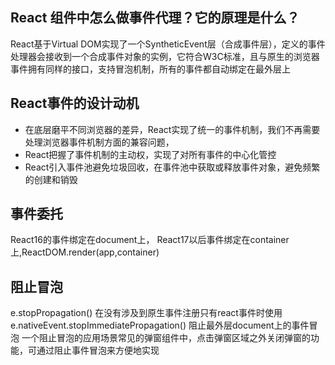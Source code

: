 ## React 组件中怎么做事件代理？它的原理是什么？

React基于Virtual DOM实现了一个SyntheticEvent层（合成事件层），定义的事件处理器会接收到一个合成事件对象的实例，它符合W3C标准，且与原生的浏览器事件拥有同样的接口，支持冒泡机制，所有的事件都自动绑定在最外层上
## React事件的设计动机
- 在底层磨平不同浏览器的差异，React实现了统一的事件机制，我们不再需要处理浏览器事件机制方面的兼容问题，
- React把握了事件机制的主动权，实现了对所有事件的中心化管控
- React引入事件池避免垃圾回收，在事件池中获取或释放事件对象，避免频繁的创建和销毁
## 事件委托

React16的事件绑定在document上， React17以后事件绑定在container上,ReactDOM.render(app,container)
## 阻止冒泡

e.stopPropagation() 在没有涉及到原生事件注册只有react事件时使用
e.nativeEvent.stopImmediatePropagation() 阻止最外层document上的事件冒泡
一个阻止冒泡的应用场景常见的弹窗组件中，点击弹窗区域之外关闭弹窗的功能，可通过阻止事件冒泡来方便地实现